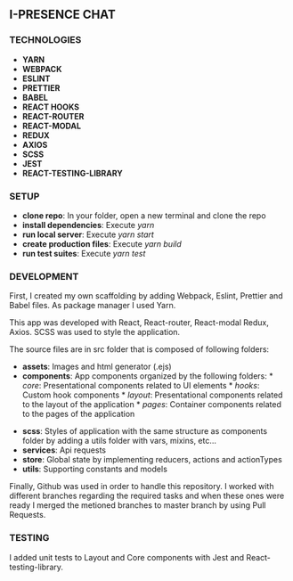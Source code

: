 ## I-PRESENCE CHAT 

### TECHNOLOGIES

- **YARN**
- **WEBPACK**
- **ESLINT**
- **PRETTIER**
- **BABEL**
- **REACT HOOKS**
- **REACT-ROUTER**
- **REACT-MODAL**
- **REDUX**
- **AXIOS**
- **SCSS**
- **JEST**
- **REACT-TESTING-LIBRARY**

### SETUP

* **clone repo**: In your folder, open a new terminal and clone the repo
* **install dependencies**: Execute *yarn*
* **run local server**: Execute *yarn start*
* **create production files**: Execute *yarn build*
* **run test suites**: Execute *yarn test*

### DEVELOPMENT

First, I created my own scaffolding by adding Webpack, Eslint, Prettier and Babel files. As package manager I used Yarn.

This app was developed with React, React-router, React-modal Redux, Axios. SCSS was used to style the application.

The source files are in src folder that is composed of following folders:

* **assets**: Images and html generator (.ejs)
* **components**: App components organized by the following folders:
        * *core*: Presentational components related to UI elements
        * *hooks*: Custom hook components
        * *layout*: Presentational components related to the layout of the application
        * *pages*: Container components related to the pages of the application
- **scss**: Styles of application with the same structure as components folder by adding a utils folder with vars, mixins, etc...
- **services**: Api requests
- **store**: Global state by implementing reducers, actions and actionTypes
- **utils**: Supporting constants and models

Finally, Github was used in order to handle this repository. I worked with different branches regarding the required tasks and when these ones were ready I merged the metioned branches to master branch by using Pull Requests.

### TESTING

I added unit tests to Layout and Core components with Jest and React-testing-library.


